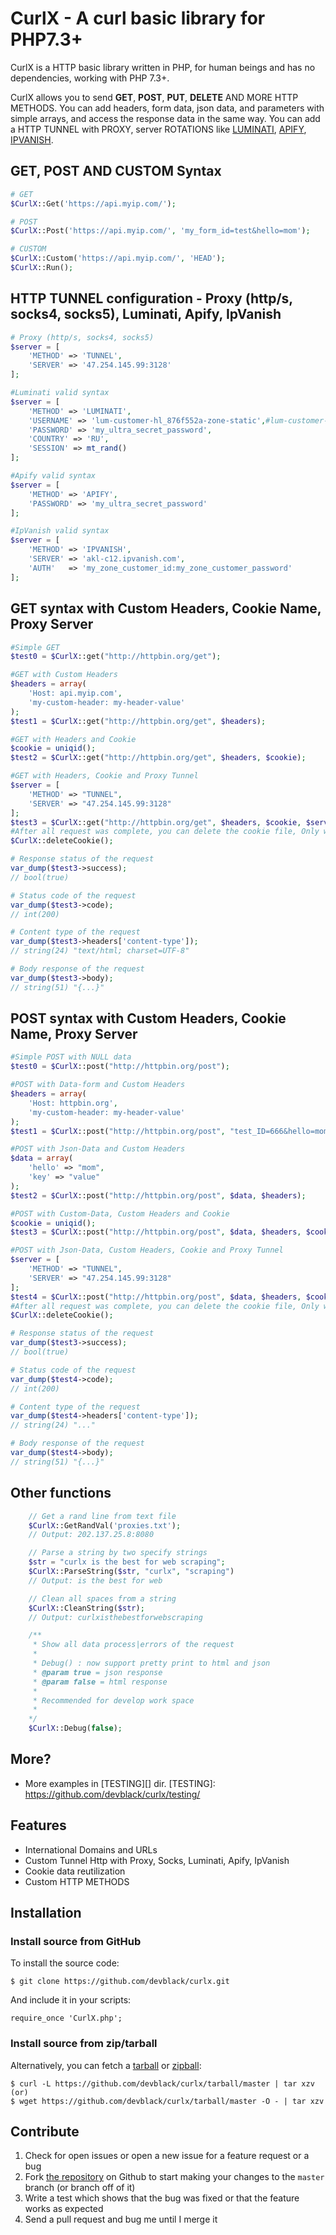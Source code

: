 CurlX - A curl basic library for PHP7.3+
================

CurlX is a HTTP basic library written in PHP, for human beings and has no dependencies, working with PHP 7.3+.

CurlX allows you to send **GET**, **POST**, **PUT**, **DELETE** AND MORE HTTP METHODS. You can add headers, form data, json data,
and parameters with simple arrays, and access the response data in the same way. You can add a HTTP TUNNEL with PROXY, server ROTATIONS like [LUMINATI][], [APIFY][], [IPVANISH][].

[LUMINATI]: https://luminati.io/
[APIFY]: https://apify.com/
[IPVANISH]: https://www.ipvanish.com/

GET, POST AND CUSTOM Syntax
--------

```php
# GET
$CurlX::Get('https://api.myip.com/');

# POST
$CurlX::Post('https://api.myip.com/', 'my_form_id=test&hello=mom');

# CUSTOM
$CurlX::Custom('https://api.myip.com/', 'HEAD');
$CurlX::Run();
```

HTTP TUNNEL configuration - Proxy (http/s, socks4, socks5), Luminati, Apify, IpVanish
--------

```php
# Proxy (http/s, socks4, socks5)
$server = [
    'METHOD' => 'TUNNEL',
    'SERVER' => '47.254.145.99:3128'
];

#Luminati valid syntax
$server = [
    'METHOD' => 'LUMINATI',
    'USERNAME' => 'lum-customer-hl_876f552a-zone-static',#lum-customer-CUSTOMER-zone-static
    'PASSWORD' => 'my_ultra_secret_password',
    'COUNTRY' => 'RU',
    'SESSION' => mt_rand()
];

#Apify valid syntax
$server = [
    'METHOD' => 'APIFY',
    'PASSWORD' => 'my_ultra_secret_password'
];

#IpVanish valid syntax
$server = [
    'METHOD' => 'IPVANISH',
    'SERVER' => 'akl-c12.ipvanish.com',
    'AUTH'   => 'my_zone_customer_id:my_zone_customer_password'
];
```

GET syntax with Custom Headers, Cookie Name, Proxy Server
--------

```php
#Simple GET
$test0 = $CurlX::get("http://httpbin.org/get");

#GET with Custom Headers
$headers = array(
    'Host: api.myip.com',
    'my-custom-header: my-header-value'
);
$test1 = $CurlX::get("http://httpbin.org/get", $headers);

#GET with Headers and Cookie
$cookie = uniqid();
$test2 = $CurlX::get("http://httpbin.org/get", $headers, $cookie);

#GET with Headers, Cookie and Proxy Tunnel
$server = [
    'METHOD' => "TUNNEL",
    'SERVER' => "47.254.145.99:3128"
];
$test3 = $CurlX::get("http://httpbin.org/get", $headers, $cookie, $server);
#After all request was complete, you can delete the cookie file, Only when you use the $cookie parameter.
$CurlX::deleteCookie();

# Response status of the request
var_dump($test3->success);
// bool(true)

# Status code of the request
var_dump($test3->code);
// int(200)

# Content type of the request
var_dump($test3->headers['content-type']);
// string(24) "text/html; charset=UTF-8"

# Body response of the request
var_dump($test3->body);
// string(51) "{...}"
```

POST syntax with Custom Headers, Cookie Name, Proxy Server
--------

```php
#Simple POST with NULL data
$test0 = $CurlX::post("http://httpbin.org/post");

#POST with Data-form and Custom Headers
$headers = array(
    'Host: httpbin.org',
    'my-custom-header: my-header-value'
);
$test1 = $CurlX::post("http://httpbin.org/post", "test_ID=666&hello=mom", $headers);

#POST with Json-Data and Custom Headers
$data = array(
    'hello' => "mom",
    'key' => "value"
);
$test2 = $CurlX::post("http://httpbin.org/post", $data, $headers);

#POST with Custom-Data, Custom Headers and Cookie
$cookie = uniqid();
$test3 = $CurlX::post("http://httpbin.org/post", $data, $headers, $cookie);

#POST with Json-Data, Custom Headers, Cookie and Proxy Tunnel
$server = [
    'METHOD' => "TUNNEL",
    'SERVER' => "47.254.145.99:3128"
];
$test4 = $CurlX::post("http://httpbin.org/post", $data, $headers, $cookie, $server);
#After all request was complete, you can delete the cookie file, Only when you use the $cookie parameter.
$CurlX::deleteCookie();

# Response status of the request
var_dump($test3->success);
// bool(true)

# Status code of the request
var_dump($test4->code);
// int(200)

# Content type of the request
var_dump($test4->headers['content-type']);
// string(24) "..."

# Body response of the request
var_dump($test4->body);
// string(51) "{...}"
```

Other functions
--------

```php
    // Get a rand line from text file
    $CurlX::GetRandVal('proxies.txt');
    // Output: 202.137.25.8:8080

    // Parse a string by two specify strings
    $str = "curlx is the best for web scraping";
    $CurlX::ParseString($str, "curlx", "scraping")
    // Output: is the best for web

    // Clean all spaces from a string
    $CurlX::CleanString($str);
    // Output: curlxisthebestforwebscraping

    /**
     * Show all data process|errors of the request
     * 
     * Debug() : now support pretty print to html and json
     * @param true = json response
     * @param false = html response
     * 
     * Recommended for develop work space
     * 
    */
    $CurlX::Debug(false);
```

More?
--------
- More examples in [TESTING][] dir.
[TESTING]: https://github.com/devblack/curlx/testing/

Features
--------

- International Domains and URLs
- Custom Tunnel Http with Proxy, Socks, Luminati, Apify, IpVanish
- Cookie data reutilization
- Custom HTTP METHODS


Installation
------------

### Install source from GitHub
To install the source code:

    $ git clone https://github.com/devblack/curlx.git

And include it in your scripts:

    require_once 'CurlX.php';


### Install source from zip/tarball
Alternatively, you can fetch a [tarball][] or [zipball][]:

    $ curl -L https://github.com/devblack/curlx/tarball/master | tar xzv
    (or)
    $ wget https://github.com/devblack/curlx/tarball/master -O - | tar xzv

[tarball]: https://github.com/devblack/curlx/tarball/master
[zipball]: https://github.com/devblack/curlx/zipball/master


Contribute
----------

1. Check for open issues or open a new issue for a feature request or a bug
2. Fork [the repository][] on Github to start making your changes to the
    `master` branch (or branch off of it)
3. Write a test which shows that the bug was fixed or that the feature works as expected
4. Send a pull request and bug me until I merge it

[the repository]: https://github.com/devblack/curlx